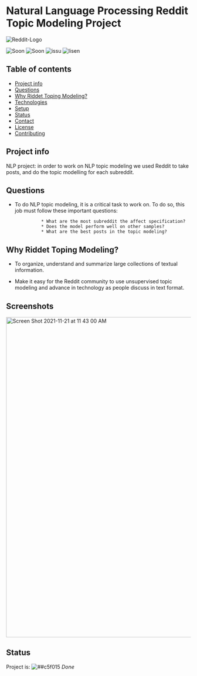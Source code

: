 # Natural Language Processing Reddit Topic Modeling Project

![Reddit-Logo](https://user-images.githubusercontent.com/20365333/142718256-b23b15c4-6f5f-44bb-8df2-293d5f2f057d.png)




<img src="https://img.shields.io/badge/Complete-Soon-red" alt="Soon"/> <img src="https://img.shields.io/badge/NLP-Topic%20Modeling-blue" alt="Soon"/>
<img src="https://img.shields.io/github/issues/A-safarji/NLP_project-" alt="issu"/>
<img src="https://img.shields.io/github/license/A-safarji/NLP_project-" alt="lisen"/>



[](https://img.shields.io/badge/Complete-Soon-red)
## Table of contents
* [Project info](#project-info)
* [Questions](#questions)
* [Why Riddet Toping Modeling?](#why-riddet-toping-modeling)
* [Technologies](#technologies)
* [Setup](#setup)
* [Status](#status)
* [Contact](#contact)
* [License](#license)
* [Contributing](#contributing)


## Project info
NLP project: in order to work on NLP topic modeling we used Reddit to take posts, and do the topic modelling for each subreddit.


## Questions

* To do NLP topic modeling, it is a critical task to work on. To do so, this job must follow these important questions:

                * What are the most subreddit the affect specification?
                * Does the model perform well on other samples?
                * What are the best posts in the topic modeling?


## Why Riddet Toping Modeling?

* To organize, understand and summarize large collections of textual information.

* Make it easy for the Reddit community to use unsupervised topic modeling and advance in technology as people discuss in text format.   

## Screenshots


<img width="874" alt="Screen Shot 2021-11-21 at 11 43 00 AM" src="https://user-images.githubusercontent.com/20365333/142755563-c4d891db-f804-4369-a03e-3312524d7f44.png">




## Status

 Project is: ![##c5f015](https://via.placeholder.com/15/c5f015/000000?text=+)  _Done_




<!-- Project is: ![##c5f015](https://via.placeholder.com/15/c5f015/000000?text=+)  _Done_
 Project is: ![##ff0000](https://via.placeholder.com/15/ff0000/000000?text=+)  _Under-Proccess_

[![Build](https://github.com/SimonIT/spotifylyrics/workflows/Build/badge.svg)](https://github.com/SimonIT/spotifylyrics/actions?query=workflow%3ABuild)
[![Current Release](https://img.shields.io/github/release/SimonIT/spotifylyrics.svg)](https://github.com/SimonIT/spotifylyrics/releases)
[![License](https://img.shields.io/github/license/SimonIT/spotifylyrics.svg)](https://github.com/SimonIT/spotifylyrics/blob/master/LICENSE)
[![GitHub All Releases](https://img.shields.io/github/downloads/SimonIT/spotifylyrics/total)](https://github.com/SimonIT/spotifylyrics/releases)
